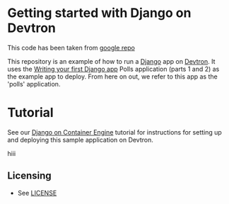 # Getting started with Django on Devtron

This code has been taken from [google repo](https://github.com/GoogleCloudPlatform/python-docs-samples)

This repository is an example of how to run a [Django](https://www.djangoproject.com/) 
app on [Devtron](https://devtron.ai). It uses the
[Writing your first Django app](https://docs.djangoproject.com/en/1.11/intro/tutorial01/)
Polls application (parts 1 and 2) as the example app to deploy. From here on
out, we refer to this app as the 'polls' application.


# Tutorial
See our [Django on Container Engine](https://docs.devtron.ai/docs/use-cases/connect-django-with-mysql-database/) tutorial for instructions for setting up and deploying this sample application on Devtron.


hiii 

## Licensing

* See [LICENSE](https://github.com/GoogleCloudPlatform/python-docs-samples/blob/master/LICENSE)

